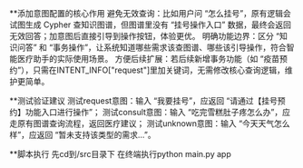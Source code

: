 **添加意图配置的核心作用
避免无效查询：比如用户问 “怎么挂号”，原有逻辑会试图生成 Cypher 查知识图谱，但图谱里没有 “挂号操作入口” 数据，最终会返回无效回答；加意图后直接引导到操作按钮，体验更优。
明确功能边界：区分 “知识问答” 和 “事务操作”，让系统知道哪些需求该查图谱、哪些该引导操作，符合智能医疗助手的实际使用场景。
方便后续扩展：若后续新增事务功能（如 “疫苗预约”），只需在INTENT_INFO["request"]里加关键词，无需修改核心查询逻辑，维护更简单。

**测试验证建议
测试request意图：输入 “我要挂号”，应返回 “请通过【挂号预约】功能入口进行操作”；
测试consult意图：输入 “吃完雪糕肚子疼怎么办”，应走原有图谱查询流程，返回医疗建议；
测试unknown意图：输入 “今天天气怎么样”，应返回 “暂未支持该类型的需求...”。

**脚本执行
先cd到/src目录下 在终端执行python main.py app
